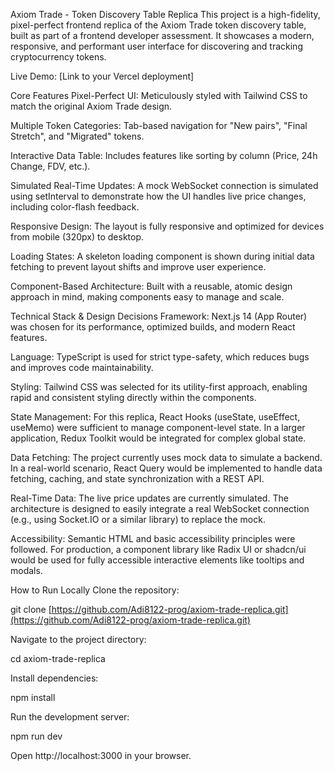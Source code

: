 Axiom Trade - Token Discovery Table Replica
This project is a high-fidelity, pixel-perfect frontend replica of the Axiom Trade token discovery table, built as part of a frontend developer assessment. It showcases a modern, responsive, and performant user interface for discovering and tracking cryptocurrency tokens.

Live Demo: [Link to your Vercel deployment]

Core Features
Pixel-Perfect UI: Meticulously styled with Tailwind CSS to match the original Axiom Trade design.

Multiple Token Categories: Tab-based navigation for "New pairs", "Final Stretch", and "Migrated" tokens.

Interactive Data Table: Includes features like sorting by column (Price, 24h Change, FDV, etc.).

Simulated Real-Time Updates: A mock WebSocket connection is simulated using setInterval to demonstrate how the UI handles live price changes, including color-flash feedback.

Responsive Design: The layout is fully responsive and optimized for devices from mobile (320px) to desktop.

Loading States: A skeleton loading component is shown during initial data fetching to prevent layout shifts and improve user experience.

Component-Based Architecture: Built with a reusable, atomic design approach in mind, making components easy to manage and scale.

Technical Stack & Design Decisions
Framework: Next.js 14 (App Router) was chosen for its performance, optimized builds, and modern React features.

Language: TypeScript is used for strict type-safety, which reduces bugs and improves code maintainability.

Styling: Tailwind CSS was selected for its utility-first approach, enabling rapid and consistent styling directly within the components.

State Management: For this replica, React Hooks (useState, useEffect, useMemo) were sufficient to manage component-level state. In a larger application, Redux Toolkit would be integrated for complex global state.

Data Fetching: The project currently uses mock data to simulate a backend. In a real-world scenario, React Query would be implemented to handle data fetching, caching, and state synchronization with a REST API.

Real-Time Data: The live price updates are currently simulated. The architecture is designed to easily integrate a real WebSocket connection (e.g., using Socket.IO or a similar library) to replace the mock.

Accessibility: Semantic HTML and basic accessibility principles were followed. For production, a component library like Radix UI or shadcn/ui would be used for fully accessible interactive elements like tooltips and modals.

How to Run Locally
Clone the repository:

git clone [https://github.com/Adi8122-prog/axiom-trade-replica.git](https://github.com/Adi8122-prog/axiom-trade-replica.git)

Navigate to the project directory:

cd axiom-trade-replica

Install dependencies:

npm install

Run the development server:

npm run dev

Open http://localhost:3000 in your browser.